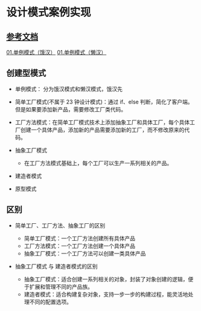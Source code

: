 # 设计模式案例实现

## [参考文档](https://github.com/youngyangyang04/kama-DesignPattern)

[01.单例模式（饿汉）](./create/01-singleton-hunger.ts)
[01.单例模式（懒汉）](./create/01-singleton-lazy.ts)

## 创建型模式

- 单例模式： 分为饿汉模式和懒汉模式，饿汉先
- 简单工厂模式(不属于 23 钟设计模式)：通过 if、else 判断，简化了客户端。但是如果要添加新产品，需要修改工厂类代码。
- 工厂方法模式：在简单工厂模式技术上添加抽象工厂和具体工厂，每个具体工厂创建一个具体产品，添加新的产品需要添加新的工厂，而不修改原来的代码。
- 抽象工厂模式
  - 在工厂方法模式基础上，每个工厂可以生产一系列相关的产品。

- 建造者模式
- 原型模式

## 区别

- 简单工厂、工厂方法、抽象工厂的区别
  - 简单工厂模式：一个工厂方法创建所有具体产品
  - 工厂方法模式：一个工厂方法创建一个具体产品
  - 抽象工厂模式：一个工厂方法可以创建一类具体产品

- 抽象工厂模式 与 建造者模式的区别
  - 抽象工厂模式：适合创建一系列相关的对象，封装了对象创建的逻辑，便于扩展和管理不同的产品族。
  - 建造者模式：适合构建复杂对象，支持一步一步的构建过程，能灵活地处理不同的配置选项。
